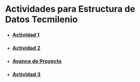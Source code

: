 # Actividades para Estructura de Datos Tecmilenio

- ### [Actividad 1](https://github.com/serivesmejia/EstructurasDeDatosTecmilenio/tree/master/src/main/java/actividad1)
- ### [Actividad 2](https://github.com/serivesmejia/EstructurasDeDatosTecmilenio/tree/master/src/main/java/actividad2)
- ### [Avance de Proyecto](https://github.com/serivesmejia/EstructurasDeDatosTecmilenio/tree/master/src/main/java/avanceproj)
- ### [Actividad 3](https://github.com/serivesmejia/EstructurasDeDatosTecmilenio/tree/master/src/main/java/actividad3)